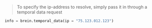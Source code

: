 <blockquote class="lang-specific python">
<p>To specify the ip-address to resolve, simply pass it in through a temporal data request</p>
</blockquote>

>
```python
info = brein.temporal_data(ip = "75.123.012.123")
```